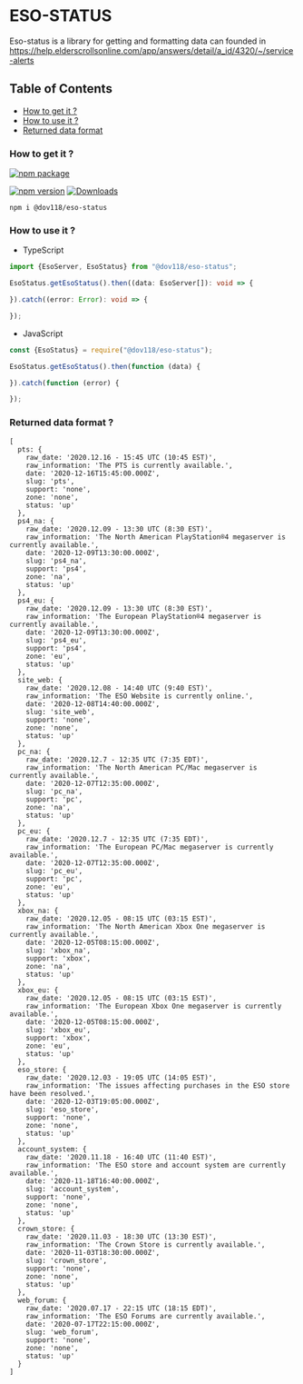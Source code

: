 # ESO-STATUS
Eso-status is a library for getting and formatting data can founded in https://help.elderscrollsonline.com/app/answers/detail/a_id/4320/~/service-alerts

## Table of Contents
- [How to get it ?](#how-to-get-it-)
- [How to use it ?](#how-to-use-it-)
- [Returned data format](#returned-data-format-)

### How to get it ?
[![npm package](https://nodeico.herokuapp.com/@dov118/eso-status.svg)](https://nodei.co/npm/@dov118/eso-status/)

[![npm version](https://img.shields.io/npm/v/@dov118/eso-status.svg)](https://www.npmjs.com/package/@dov118/eso-status)
[![Downloads](https://img.shields.io/npm/dm/@dov118/eso-status.svg)](https://www.npmjs.com/package/@dov118/eso-status)

```shell
npm i @dov118/eso-status
```

### How to use it ?
- TypeScript
```typescript
import {EsoServer, EsoStatus} from "@dov118/eso-status";

EsoStatus.getEsoStatus().then((data: EsoServer[]): void => {

}).catch((error: Error): void => {

});
```
- JavaScript
```javascript
const {EsoStatus} = require("@dov118/eso-status");

EsoStatus.getEsoStatus().then(function (data) {

}).catch(function (error) {

});
```

### Returned data format ?
```text
[
  pts: {
    raw_date: '2020.12.16 - 15:45 UTC (10:45 EST)',
    raw_information: 'The PTS is currently available.',
    date: '2020-12-16T15:45:00.000Z',
    slug: 'pts',
    support: 'none',
    zone: 'none',
    status: 'up'
  },
  ps4_na: {
    raw_date: '2020.12.09 - 13:30 UTC (8:30 EST)',
    raw_information: 'The North American PlayStation®4 megaserver is currently available.',
    date: '2020-12-09T13:30:00.000Z',
    slug: 'ps4_na',
    support: 'ps4',
    zone: 'na',
    status: 'up'
  },
  ps4_eu: {
    raw_date: '2020.12.09 - 13:30 UTC (8:30 EST)',
    raw_information: 'The European PlayStation®4 megaserver is currently available.',
    date: '2020-12-09T13:30:00.000Z',
    slug: 'ps4_eu',
    support: 'ps4',
    zone: 'eu',
    status: 'up'
  },
  site_web: {
    raw_date: '2020.12.08 - 14:40 UTC (9:40 EST)',
    raw_information: 'The ESO Website is currently online.',
    date: '2020-12-08T14:40:00.000Z',
    slug: 'site_web',
    support: 'none',
    zone: 'none',
    status: 'up'
  },
  pc_na: {
    raw_date: '2020.12.7 - 12:35 UTC (7:35 EDT)',
    raw_information: 'The North American PC/Mac megaserver is currently available.',
    date: '2020-12-07T12:35:00.000Z',
    slug: 'pc_na',
    support: 'pc',
    zone: 'na',
    status: 'up'
  },
  pc_eu: {
    raw_date: '2020.12.7 - 12:35 UTC (7:35 EDT)',
    raw_information: 'The European PC/Mac megaserver is currently available.',
    date: '2020-12-07T12:35:00.000Z',
    slug: 'pc_eu',
    support: 'pc',
    zone: 'eu',
    status: 'up'
  },
  xbox_na: {
    raw_date: '2020.12.05 - 08:15 UTC (03:15 EST)',
    raw_information: 'The North American Xbox One megaserver is currently available.',
    date: '2020-12-05T08:15:00.000Z',
    slug: 'xbox_na',
    support: 'xbox',
    zone: 'na',
    status: 'up'
  },
  xbox_eu: {
    raw_date: '2020.12.05 - 08:15 UTC (03:15 EST)',
    raw_information: 'The European Xbox One megaserver is currently available.',
    date: '2020-12-05T08:15:00.000Z',
    slug: 'xbox_eu',
    support: 'xbox',
    zone: 'eu',
    status: 'up'
  },
  eso_store: {
    raw_date: '2020.12.03 - 19:05 UTC (14:05 EST)',
    raw_information: 'The issues affecting purchases in the ESO store have been resolved.',
    date: '2020-12-03T19:05:00.000Z',
    slug: 'eso_store',
    support: 'none',
    zone: 'none',
    status: 'up'
  },
  account_system: {
    raw_date: '2020.11.18 - 16:40 UTC (11:40 EST)',
    raw_information: 'The ESO store and account system are currently available.',
    date: '2020-11-18T16:40:00.000Z',
    slug: 'account_system',
    support: 'none',
    zone: 'none',
    status: 'up'
  },
  crown_store: {
    raw_date: '2020.11.03 - 18:30 UTC (13:30 EST)',
    raw_information: 'The Crown Store is currently available.',
    date: '2020-11-03T18:30:00.000Z',
    slug: 'crown_store',
    support: 'none',
    zone: 'none',
    status: 'up'
  },
  web_forum: {
    raw_date: '2020.07.17 - 22:15 UTC (18:15 EDT)',
    raw_information: 'The ESO Forums are currently available.',
    date: '2020-07-17T22:15:00.000Z',
    slug: 'web_forum',
    support: 'none',
    zone: 'none',
    status: 'up'
  }
]
```
